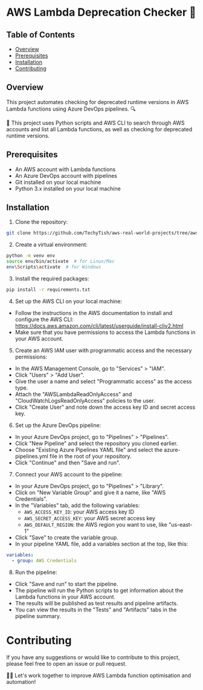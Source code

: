 # AWS Lambda Deprecation Checker 🚀

## Table of Contents

<!-- TOC start -->
  * [Overview](#overview)
  * [Prerequisites](#prerequisites)
  * [Installation](#installation)
  * [Contributing](#contributing)
<!-- TOC end -->

## Overview

This project automates checking for deprecated runtime versions in AWS Lambda functions using Azure DevOps pipelines. 🔍

📌 This project uses Python scripts and AWS CLI to search through AWS accounts and list all Lambda functions, as well as checking for deprecated runtime versions.

## Prerequisites
- An AWS account with Lambda functions
- An Azure DevOps account with pipelines
- Git installed on your local machine
- Python 3.x installed on your local machine

## Installation
1. Clone the repository:

```bash
git clone https://github.com/TechyTish/aws-real-world-projects/tree/aws-lambda-deprecation-checker.git
```

2. Create a virtual environment:

```bash
python -m venv env
source env/bin/activate  # for Linux/Mac
env\Scripts\activate  # for Windows
```

3. Install the required packages:

```bash
pip install -r requirements.txt
```

4. Set up the AWS CLI on your local machine:

- Follow the instructions in the AWS documentation to install and configure the AWS CLI: https://docs.aws.amazon.com/cli/latest/userguide/install-cliv2.html
- Make sure that you have permissions to access the Lambda functions in your AWS account.

5. Create an AWS IAM user with programmatic access and the necessary permissions:

- In the AWS Management Console, go to "Services" > "IAM".
- Click "Users" > "Add User".
- Give the user a name and select "Programmatic access" as the access type.
- Attach the "AWSLambdaReadOnlyAccess" and "CloudWatchLogsReadOnlyAccess" policies to the user.
- Click "Create User" and note down the access key ID and secret access key.

6. Set up the Azure DevOps pipeline:

- In your Azure DevOps project, go to "Pipelines" > "Pipelines".
- Click "New Pipeline" and select the repository you cloned earlier.
- Choose "Existing Azure Pipelines YAML file" and select the azure-pipelines.yml file in the root of your repository.
- Click "Continue" and then "Save and run".

7. Connect your AWS account to the pipeline:

- In your Azure DevOps project, go to "Pipelines" > "Library".
- Click on "New Variable Group" and give it a name, like "AWS Credentials".
- In the "Variables" tab, add the following variables:
  - `AWS_ACCESS_KEY_ID`: your AWS access key ID
  - `AWS_SECRET_ACCESS_KEY`: your AWS secret access key
  - `AWS_DEFAULT_REGION`: the AWS region you want to use, like "us-east-1"
- Click "Save" to create the variable group.
- In your pipeline YAML file, add a variables section at the top, like this:
```yaml
variables:
  - group: AWS Credentials
```

8. Run the pipeline:
- Click "Save and run" to start the pipeline.
- The pipeline will run the Python scripts to get information about the Lambda functions in your AWS account.
- The results will be published as test results and pipeline artifacts.
- You can view the results in the "Tests" and "Artifacts" tabs in the pipeline summary.

# Contributing
If you have any suggestions or would like to contribute to this project, please feel free to open an issue or pull request.

👨‍💻 Let's work together to improve AWS Lambda function optimisation and automation!
